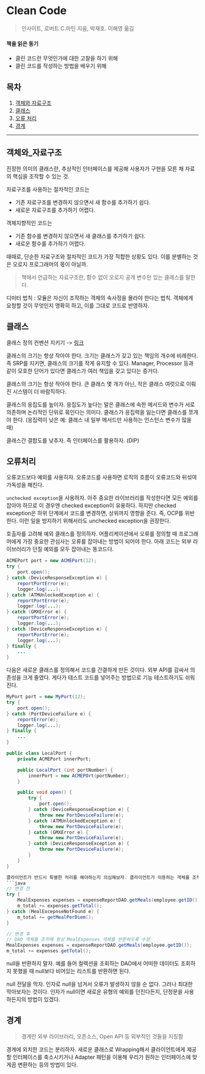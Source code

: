 # Clean Code
> 인사이트, 로버트 C.마틴 지음, 박재호. 이해영 옮김

#### 책을 읽은 동기
- 클린 코드란 무엇인가에 대한 고찰을 하기 위해 
- 클린 코드를 작성하는 방법을 배우기 위해

## 목차

1. [객체와 자료구조](##객체와_자료구조)
1. [클래스](##클래스)
1. [오류 처리](##오류처리)
1. [경계](##경계)


-----


## 객체와_자료구조

진정한 의미의 클래스란, 추상적인 인터페이스를 제공해 사용자가 구현을 모른 채 자료의 핵심을 조작할 수 있는 것.

자료구조를 사용하는 절차적인 코드는 
- 기존 자료구조를 변경하지 않으면서 새 함수를 추가하기 쉽다. 
- 새로운 자료구조를 추가하기 어렵다.

객체지향적인 코드는 
- 기존 함수를 변경하지 않으면서 새 클래스를 추가하기 쉽다.
- 새로운 함수를 추가하기 어렵다.

때때로, 단순한 자료구조와 절차적인 코드가 가장 적합한 상황도 있다. 이를 분별하는 것은 오로지 프로그래머의 몫이 아닐까.

> 책에서 언급하는 자료구조란, 함수 없이 오로지 공개 변수만 있는 클래스를 말한다. 

디미터 법칙 : 모듈은 자신이 조작하는 객체의 속사정을 몰라야 한다는 법칙. 객체에게 요청할 것이 무엇인지 명확히 하고, 이를 그대로 코드로 반영하자.

## 클래스

클래스 정의 컨벤션 지키기 -> [링크](https://www.oracle.com/technetwork/java/codeconventions-141855.html)

클래스의 크기는 항상 작아야 한다. 크기는 클래스가 갖고 있는 책임의 개수에 비례한다. 즉 SRP를 지키면, 클래스의 크기를 작게 유지할 수 있다. Manager, Processor 등과 같이 모호한 단어가 있다면 클레스가 여러 책임을 갖고 있다는 증거다.

클래스의 크기는 항상 작아야 한다. 큰 클래스 몇 개가 아닌, 작은 클래스 여럿으로 이뤄진 시스템이 더 바람직하다.

클래스의 응집도를 높이자. 응집도가 높다는 말은 클래스에 속한 메서드와 변수가 서로 의존하며 논리적인 단위로 묶인다는 의미다. 클래스가 응집력을 잃는다면 클래스를 쪼개야 한다. (응집력이 낮은 예: 클래스 내 일부 메서드만 사용하는 인스턴스 변수가 많을 때)

클래스간 결합도를 낮추자. 즉 인터페이스를 활용하자. (DIP)


## 오류처리

오류코드보다 예외를 사용히자. 오류코드를 사용하면 로직의 흐름이 오류코드와 뒤섞여 가독성을 해친다.

`unchecked exception`을 사용하자. 아주 중요한 라이브러리를 작성한다면 모든 예외를 잡아야 하므로 이 경우엔 checked exception이 유용하다. 하지만 checked exception은 하위 단계에서 코드를 변경하면, 상위까지 영향을 준다. 즉, OCP를 위반한다. 이런 일을 방지하기 위해서라도 unchecked exception을 권장한다.

호출자를 고려해 예외 클래스를 정의하자. 어플리케이션에서 오류를 정의할 때 프로그래머에게 가장 중요한 관심사는 오류를 잡아내는 방법이 되어야 한다. 아래 코드는 외부 라이브러리가 던질 예외를 모두 잡아내는 똥코드다.
```java
ACMEPort port = new ACMEPort(12);
try {
    port.open();
} catch (DeviceResponseException e) {
    reportPortError(e);
    logger.log(...);
} catch (ATMUnlockedException e) {
    reportPortError(e);
    logger.log(...);
} catch (GMXError e) {
    reportPortError(e);
    logger.log(...);
} catch (DeviceResponseException e) {
    reportPortError(e);
    logger.log(...);
} finally {
    ...
}
```

다음은 새로운 클래스를 정의해서 코드를 간결하게 만든 것이다. 외부 API를 감싸서 의존성을 크게 줄였다. 게다가 테스트 코드를 넣어주는 방법으로 기능 테스트하기도 쉬워진다.
```java
MyPort port = new MyPort(12);
try {
    port.open();
} catch (PortDeviceFailure e) {
    reportError(e);
    logger.log(...);
} finally {
    ...
}

public class LocalPort {
    private ACMEPort innerPort;

    public LocalPort (int portNumber) {
        innerPort = new ACMEPOrt(portNumber);
    }

    public void open() {
        try {
            port.open();
        } catch (DeviceResponseException e) {
            throw new PortDeviceFailure(e);
        } catch (ATMUnlockedException e) {
            throw new PortDeviceFailure(e);
        } catch (GMXError e) {
            throw new PortDeviceFailure(e);
        } catch (DeviceResponseException e) {
            throw new PortDeviceFailure(e);
        } 
    }
}

클라이언트가 반드시 특별한 처리를 해야하는지 의심해보자. 클라이언트가 이용하는 객체를 조작해서 클라이언트가 별다른 처리를 하지 않도록 만들어야 한다. 이렇게 하면 코드가 훨씬 간단해지고, 의미도 명확해진다. 아래 예시를 통해 확인하자. (사소해보일지도 모르지만, 정말 중요하다고 생각한다)
```java
// 변경 전
try {
    MealExpenses expenses = expenseReportDAO.getMeals(employee.getID());
    m_total += expenses.getTotal();
} catch (MealExcepnseNotFound e) {
    m_total += getMealPerDiem();
}

// 변경 후
// DAO 객체를 조작해 항상 MealExpenses 객체를 반환하도록 수정
MealExpenses expenses = expenseReportDAO.getMeals(employee.getID());
m_total += expenses.getTotal();
```

null을 반환하지 말자. 예를 들어 컬렉션을 조회하는 DAO에서 어떠한 데이터도 조회하지 못했을 때 null보다 비어있는 리스트를 반환하면 된다. 

null 전달을 막자. 인자로 null을 넘겨서 오류가 발생하지 않을 순 없다. 그러나 최대한 막아보자는 것이다. 인자가 null이면 새로운 유형의 예외를 던진다든지, 단정문을 사용하든지의 방법이 있겠다.


## 경계
> 경계란 외부 라이브러리, 오픈소스, Open API 등 외부적인 것들을 지칭함

경계에 외치한 코드는 분리하자. 새로운 클래스로 Wrapping해서 클라이언트에게 제공할 인터페이스를 축소시키거나 Adapter 패턴을 이용해 우리가 원하는 인터페이스에 맞게끔 변환하는 등의 방법이 있다.